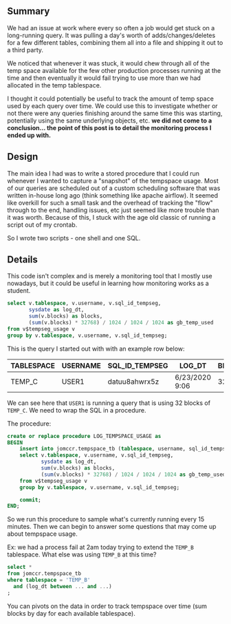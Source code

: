 ## Summary

We had an issue at work where every so often a job would get stuck on a long-running query. It was
pulling a day's worth of adds/changes/deletes for a few different tables, combining them all into a 
file and shipping it out to a third party. 

We noticed that whenever it was stuck, it would chew through all of the temp space available for 
the few other production processes running at the time and then eventually it would fail trying to 
use more than we had allocated in the temp tablespace. 

I thought it could potentially be useful to track the amount of temp space used by each query over
time. We could use this to investigate whether or not there were any queries finishing around the 
same time this was starting, potentially using the same underlying objects, etc. **we did not come 
to a conclusion... the point of this post is to detail the monitoring process I ended up with.**

## Design

The main idea I had was to write a stored procedure that I could run whenever I wanted to capture a
"snapshot" of the tempspace usage. Most of our queries are scheduled out of a custom scheduling 
software that was written in-house long ago (think something like apache airflow). It seemed like 
overkill for such a small task and the overhead of tracking the "flow" through to the end, handling 
issues, etc just seemed like more trouble than it was worth. Because of this, I stuck with the age
old classic of running a script out of my crontab. 

So I wrote two scripts - one shell and one SQL. 

## Details

This code isn't complex and is merely a monitoring tool that I mostly use nowadays, but it 
could be useful in learning how monitoring works as a student. 

```sql
select v.tablespace, v.username, v.sql_id_tempseg, 
       sysdate as log_dt,
       sum(v.blocks) as blocks,
       (sum(v.blocks) * 32768) / 1024 / 1024 / 1024 as gb_temp_used
from v$tempseg_usage v
group by v.tablespace, v.username, v.sql_id_tempseg;
```

This is the query I started out with with an example row below: 

| TABLESPACE | USERNAME | SQL_ID_TEMPSEG | LOG_DT         | BLOCKS | GB_TEMP_USED |
|------------|----------|----------------|----------------|--------|--------------|
| TEMP_C     | USER1    | datuu8ahwrx5z  | 6/23/2020 9:06 | 32     | 0.000976563  |

We can see here that `USER1` is running a query that is using 32 blocks of `TEMP_C`. We need to 
wrap the SQL in a procedure. 

The procedure: 

```sql
create or replace procedure LOG_TEMPSPACE_USAGE as
BEGIN
    insert into jomccr.tempspace_tb (tablespace, username, sql_id_tempseg, log_dt, blocks, gb_temp_used) 
    select v.tablespace, v.username, v.sql_id_tempseg, 
           sysdate as log_dt,
           sum(v.blocks) as blocks,
           (sum(v.blocks) * 32768) / 1024 / 1024 / 1024 as gb_temp_used
    from v$tempseg_usage v
    group by v.tablespace, v.username, v.sql_id_tempseg;

    commit;
END;
```

So we run this procedure to sample what's currently running every 15 minutes. Then we can begin to answer some questions that may come up about tempspace usage. 

Ex: we had a process fail at 2am today trying to extend the `TEMP_B` tablespace. What else was using `TEMP_B` at this time? 

```sql
select * 
from jomccr.tempspace_tb 
where tablespace = 'TEMP_B'
  and (log_dt between ... and ...) 
;
```

You can pivots on the data in order to track tempspace over time (sum blocks by day for each available tablespace).
































